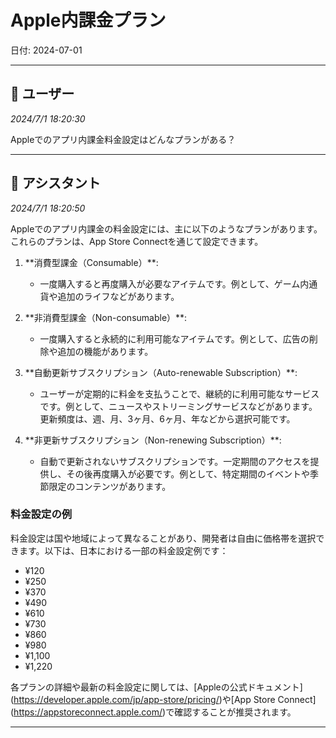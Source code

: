 # Apple内課金プラン

日付: 2024-07-01

---

## 👤 ユーザー
*2024/7/1 18:20:30*

Appleでのアプリ内課金料金設定はどんなプランがある？

---

## 🤖 アシスタント
*2024/7/1 18:20:50*

Appleでのアプリ内課金の料金設定には、主に以下のようなプランがあります。これらのプランは、App Store Connectを通じて設定できます。

1. \*\*消費型課金（Consumable）\*\*:
   - 一度購入すると再度購入が必要なアイテムです。例として、ゲーム内通貨や追加のライフなどがあります。

2. \*\*非消費型課金（Non-consumable）\*\*:
   - 一度購入すると永続的に利用可能なアイテムです。例として、広告の削除や追加の機能があります。

3. \*\*自動更新サブスクリプション（Auto-renewable Subscription）\*\*:
   - ユーザーが定期的に料金を支払うことで、継続的に利用可能なサービスです。例として、ニュースやストリーミングサービスなどがあります。更新頻度は、週、月、3ヶ月、6ヶ月、年などから選択可能です。

4. \*\*非更新サブスクリプション（Non-renewing Subscription）\*\*:
   - 自動で更新されないサブスクリプションです。一定期間のアクセスを提供し、その後再度購入が必要です。例として、特定期間のイベントや季節限定のコンテンツがあります。

### 料金設定の例
料金設定は国や地域によって異なることがあり、開発者は自由に価格帯を選択できます。以下は、日本における一部の料金設定例です：

- ¥120
- ¥250
- ¥370
- ¥490
- ¥610
- ¥730
- ¥860
- ¥980
- ¥1,100
- ¥1,220

各プランの詳細や最新の料金設定に関しては、\[Appleの公式ドキュメント\](https://developer.apple.com/jp/app-store/pricing/)や\[App Store Connect\](https://appstoreconnect.apple.com/)で確認することが推奨されます。

---
